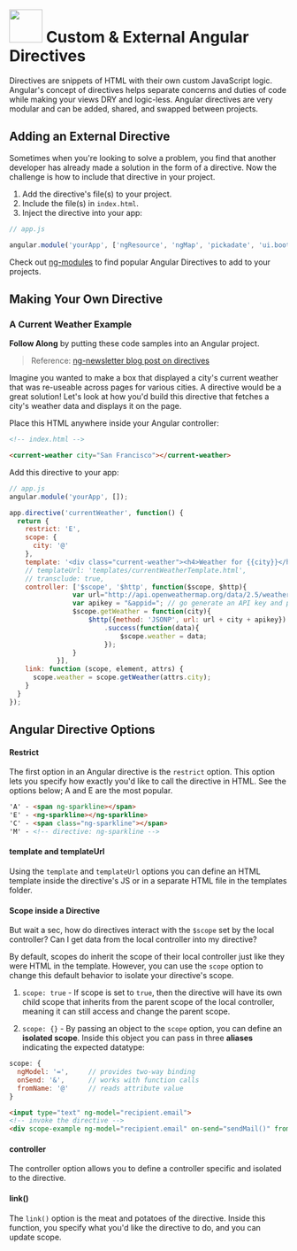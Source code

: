 # <img src="https://cloud.githubusercontent.com/assets/7833470/10899314/63829980-8188-11e5-8cdd-4ded5bcb6e36.png" height="60"> Custom & External Angular Directives

Directives are snippets of HTML with their own custom JavaScript logic. Angular's concept of directives helps separate concerns and duties of code while making your views DRY and logic-less. Angular directives are very modular and can be added, shared, and swapped between projects.

## Adding an External Directive

Sometimes when you're looking to solve a problem, you find that another developer has already made a solution in the form of a directive. Now the challenge is how to include that directive in your project.

1. Add the directive's file(s) to your project.
2. Include the file(s) in `index.html`.
3. Inject the directive into your app:

  ```js
  // app.js

  angular.module('yourApp', ['ngResource', 'ngMap', 'pickadate', 'ui.bootstrap']);
  ```

Check out <a href="http://ngmodules.org" target="_blank">ng-modules</a> to find popular Angular Directives to add to your projects.


## Making Your Own Directive

### A Current Weather Example

**Follow Along** by putting these code samples into an Angular project.

> Reference: <a href="http://www.ng-newsletter.com/posts/directives.html" target="_blank">ng-newsletter blog post on directives</a>

Imagine you wanted to make a box that displayed a city's current weather that was re-useable across pages for various cities. A directive would be a great solution! Let's look at how you'd build this directive that fetches a city's weather data and displays it on the page.

Place this HTML anywhere inside your Angular controller:

```html
<!-- index.html -->

<current-weather city="San Francisco"></current-weather>
```

Add this directive to your app:

```js
// app.js
angular.module('yourApp', []);

app.directive('currentWeather', function() {
  return {
    restrict: 'E',
    scope: {
      city: '@'
    },
    template: '<div class="current-weather"><h4>Weather for {{city}}</h4>{{weather.main.temp}}</div>',
    // templateUrl: 'templates/currentWeatherTemplate.html',
    // transclude: true,
    controller: ['$scope', '$http', function($scope, $http){
                var url="http://api.openweathermap.org/data/2.5/weather?mode=json&cnt=7&units=imperial&callback=JSON_CALLBACK&q=";
                var apikey = "&appid="; // go generate an API key and plug it in here.
                $scope.getWeather = function(city){
                    $http({method: 'JSONP', url: url + city + apikey})
                        .success(function(data){
                            $scope.weather = data;
                        });
                }
            }],
    link: function (scope, element, attrs) {
      scope.weather = scope.getWeather(attrs.city);
    }
  }
});
```

## Angular Directive Options

#### Restrict

The first option in an Angular directive is the `restrict` option. This option lets you specify how exactly you'd like to call the directive in HTML. See the options below; A and E are the most popular.

```html
'A' - <span ng-sparkline></span>
'E' - <ng-sparkline></ng-sparkline>
'C' - <span class="ng-sparkline"></span>
'M' - <!-- directive: ng-sparkline -->
```

#### template and templateUrl

Using the `template` and `templateUrl` options you can define an HTML template inside the directive's JS or in a separate HTML file in the templates folder.

#### Scope inside a Directive

But wait a sec, how do directives interact with the `$scope` set by the local controller? Can I get data from the local controller into my directive?

By default, scopes do inherit the scope of their local controller just like they were HTML in the template. However, you can use the `scope` option to change this default behavior to isolate your directive's scope.

1. `scope: true` - If scope is set to `true`, then the directive will have its own child scope that inherits from the parent scope of the local controller, meaning it can still access and change the parent scope.

2. `scope: {}` - By passing an object to the `scope` option, you can define an **isolated scope**. Inside this object you can pass in three **aliases** indicating the expected datatype:

  ```js
  scope: {
    ngModel: '=',     // provides two-way binding
    onSend: '&',      // works with function calls
    fromName: '@'     // reads attribute value
  }
  ```

  ```html
  <input type="text" ng-model="recipient.email">
  <!-- invoke the directive -->
  <div scope-example ng-model="recipient.email" on-send="sendMail()" from-name="ari@fullstack.io">
  ```

#### controller

The controller option allows you to define a controller specific and isolated to the directive.

#### link()

The `link()` option is the meat and potatoes of the directive. Inside this function, you specify what you'd like the directive to do, and you can update scope.
